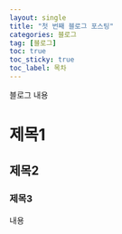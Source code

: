 ```yaml
---
layout: single
title: "첫 번째 블로그 포스팅"
categories: 블로그
tag: [블로그]
toc: true
toc_sticky: true
toc_label: 목차
---
```


블로그 내용 
# 제목1
## 제목2
### 제목3

내용
